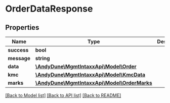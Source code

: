 # OrderDataResponse

## Properties
Name | Type | Description | Notes
------------ | ------------- | ------------- | -------------
**success** | **bool** |  | 
**message** | **string** |  | [optional] 
**data** | [**\AndyDune\MgmtIntaxxApi\Model\Order**](Order.md) |  | [optional] 
**kmc** | [**\AndyDune\MgmtIntaxxApi\Model\KmcData**](KmcData.md) |  | [optional] 
**marks** | [**\AndyDune\MgmtIntaxxApi\Model\OrderMarks**](OrderMarks.md) |  | [optional] 

[[Back to Model list]](../../README.md#documentation-for-models) [[Back to API list]](../../README.md#documentation-for-api-endpoints) [[Back to README]](../../README.md)

